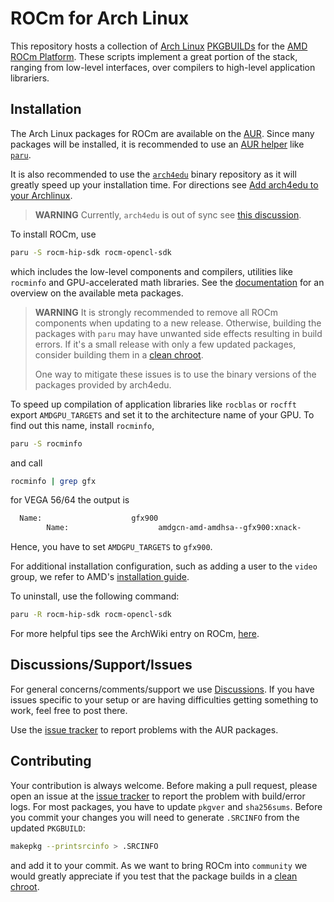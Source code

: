 # ROCm for Arch Linux
This repository hosts a collection of [Arch Linux](https://www.archlinux.org/)
[PKGBUILDs](https://wiki.archlinux.org/index.php/PKGBUILD) for the
[AMD ROCm Platform](https://www.amd.com/en/graphics/servers-solutions-rocm).
These scripts implement a great portion of the stack, ranging from low-level
interfaces, over compilers to high-level application librariers.

## Installation
The Arch Linux packages for ROCm are available on the
[AUR](https://wiki.archlinux.org/index.php/Arch_User_Repository).
Since many packages will be installed, it is recommended to use an
[AUR helper](https://wiki.archlinux.org/index.php/AUR_helpers)
like [`paru`](https://aur.archlinux.org/packages/paru/).

It is also recommended to use the
[`arch4edu`](https://wiki.archlinux.org/index.php/Unofficial_user_repositories#arch4edu)
binary repository as it will greatly speed up your installation time.
For directions see [Add arch4edu to your Archlinux](https://github.com/arch4edu/arch4edu/wiki/Add-arch4edu-to-your-Archlinux).
> **WARNING** Currently, `arch4edu` is out of sync see [this discussion](https://github.com/rocm-arch/rocm-arch/issues/642#issuecomment-1002910838).

To install ROCm, use
```bash
paru -S rocm-hip-sdk rocm-opencl-sdk
```
which includes the low-level components and compilers, utilities like `rocminfo`
and GPU-accelerated math libraries. See the
[documentation](https://rocmdocs.amd.com/en/latest/Installation_Guide/Installation_new.html#meta-packages-in-rocm-programming-models)
for an overview on the available meta packages.
> **WARNING** It is strongly recommended to remove all ROCm components when updating to a new release.
> Otherwise, building the packages with `paru` may have unwanted side effects resulting in build errors.
> If it's a small release with only a few updated packages, consider building them in a [clean chroot](https://wiki.archlinux.org/index.php/DeveloperWiki:Building_in_a_clean_chroot).
>
> One way to mitigate these issues is to use the binary versions of the packages provided by arch4edu.

To speed up compilation of application libraries like `rocblas` or `rocfft` export `AMDGPU_TARGETS`
and set it to the architecture name of your GPU. To find out this name, install `rocminfo`,
```bash
paru -S rocminfo
```
and call
```bash
rocminfo | grep gfx
```
for VEGA 56/64 the output is
```bash
  Name:                    gfx900
        Name:                    amdgcn-amd-amdhsa--gfx900:xnack-
```
Hence, you have to set `AMDGPU_TARGETS` to `gfx900`.

For additional installation configuration, such as adding a user to the `video`
group, we refer to AMD's
[installation guide](https://rocmdocs.amd.com/en/latest/Installation_Guide/Installation_new.html#setting-permissions-for-groups).

To uninstall, use the following command:
```bash
paru -R rocm-hip-sdk rocm-opencl-sdk
```

For more helpful tips see the ArchWiki entry on ROCm,
[here](https://wiki.archlinux.org/index.php/GPGPU#ROCm).

## Discussions/Support/Issues
For general concerns/comments/support we use
[Discussions](https://github.com/rocm-arch/rocm-arch/discussions).
If you have issues specific to your setup or are having difficulties
getting something to work, feel free to post there.

Use the [issue tracker](https://github.com/rocm-arch/rocm-arch/issues) to report
problems with the AUR packages.

## Contributing
Your contribution is always welcome. Before making a pull request, please open
an issue at the [issue tracker](https://github.com/rocm-arch/rocm-arch/issues)
to report the problem with build/error logs.
For most packages, you have to update `pkgver` and `sha256sums`. Before you commit your changes you will need to generate `.SRCINFO` from the updated `PKGBUILD`:
```bash
makepkg --printsrcinfo > .SRCINFO
```
and add it to your commit.
As we want to bring ROCm into `community` we would greatly appreciate if you test that the package builds in a [clean chroot](https://wiki.archlinux.org/index.php/DeveloperWiki:Building_in_a_clean_chroot).
